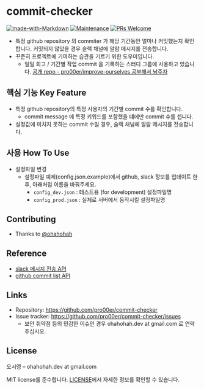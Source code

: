 # commit-checker
[![made-with-Markdown](https://img.shields.io/badge/Made%20with-Markdown-1f425f.svg)](http://commonmark.org)
[![Maintenance](https://img.shields.io/badge/Maintained%3F-yes-green.svg)](https://github.com/pro00er/commit-checker/graphs/commit-activity) 
[![PRs Welcome](https://img.shields.io/badge/PRs-welcome-brightgreen.svg?style=flat-square)](http://makeapullrequest.com)


- 특정 github repository 의 commiter 가 해당 기간동안 얼마나 커밋했는지 확인합니다. 커밋되지 않았을 경우 슬랙 채널에 알람 메시지를 전송합니다. 
- 꾸준히 프로젝트에 기여하는 습관을 기르기 위한 도우미입니다. 
  - 일일 회고 / 기간별 작업 commit 을 기록하는 스터디 그룹에 사용하고 있습니다. [공개 repo - pro00er/improve-ourselves 공부해서 남주자](https://github.com/pro00er/improve-ourselves)

## 핵심 기능  Key Feature
- 특정 github repository의 특정 사용자의 기간별 commit 수를 확인합니다. 
  - commit message 에 특정 키워드를 포함했을 떄에만 commit 수를 셉니다.
- 설정값에 미치지 못하는 commit 수일 경우, 슬랙 채널에 알람 메시지를 전송합니다. 

## 사용 How To Use
- 설정파일 변경
  - 설정파일 예제(config.json.example)에서 github, slack 정보를 업데이트 한 후, 아래처럼 이름을 바꿔주세요.
    - `config_dev.json` : 테스트용 (for development) 설정파일명 
    - `config_prod.json` : 실제로 서버에서 동작시킬 설정파일명

## Contributing
- Thanks to [@ohahohah](https://github.com/ohahohah)

## Reference
- [slack 메시지 전송 API](https://api.slack.com/messaging/sending)
- [github commit list API](https://docs.github.com/en/rest/reference/repos#commits)

## Links
- Repository: https://github.com/pro00er/commit-checker
- Issue tracker: https://github.com/pro00er/commit-checker/issues
  - 보안 취약점 등의 민감한 이슈인 경우 ohahohah.dev at gmail.com 로 연락주십시오. 

## License
오시영 – ohahohah.dev at gmail.com

MIT license를 준수합니다. [LICENSE](https://github.com/pro00er/commit-checker/LICENSE.md)에서 자세한 정보를 확인할 수 있습니다.  
